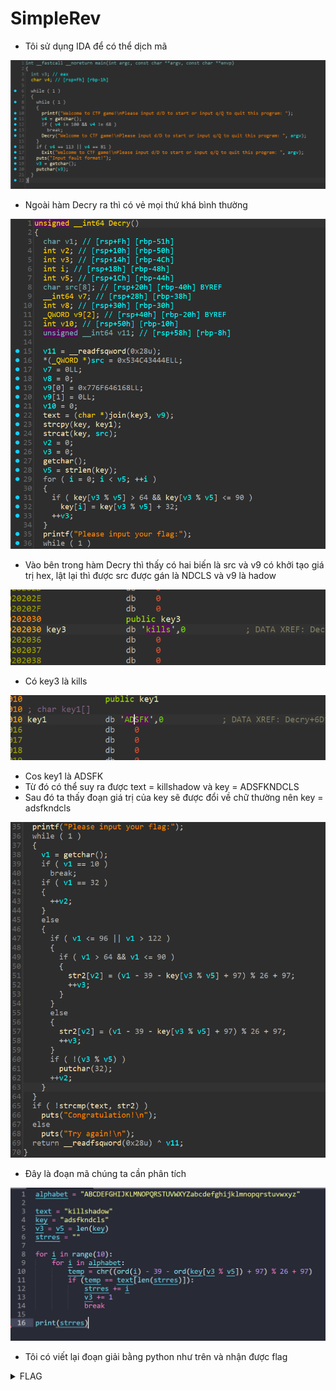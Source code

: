# SimpleRev

- Tôi sử dụng IDA để có thể dịch mã

![main](./images/main.png)

- Ngoài hàm Decry ra thì có vẻ mọi thứ khá bình thường

![decry1](./images/decry1.png)

- Vào bên trong hàm Decry thì thấy có hai biến là src và v9 có khởi tạo giá trị hex, lật lại thì được src được gán là NDCLS và v9 là hadow

![key3](./images/key3.png)

- Có key3 là kills

![key1](./images/key1.png)

- Cos key1 là ADSFK
- Từ đó có thể suy ra được text = killshadow và key = ADSFKNDCLS
- Sau đó ta thấy đoạn giá trị của key sẽ được đổi về chữ thường nên key = adsfkndcls

![decry2](./images/decry2.png)

- Đây là đoạn mã chúng ta cần phân tích

<a href="./decode.py">
  <img src="./images/res.png" alt="Python decode script" style="cursor: pointer;">
</a>

- Tôi có viết lại đoạn giải bằng python như trên và nhận được flag

<details>
<summary style="cursor: pointer">FLAG</summary>

```
flag{KLDQCUDFZO}
```
</details>
